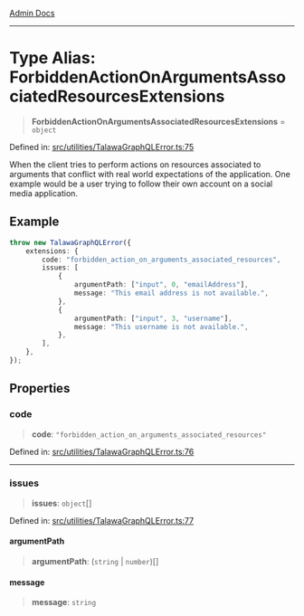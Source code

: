 [Admin Docs](/)

***

# Type Alias: ForbiddenActionOnArgumentsAssociatedResourcesExtensions

> **ForbiddenActionOnArgumentsAssociatedResourcesExtensions** = `object`

Defined in: [src/utilities/TalawaGraphQLError.ts:75](https://github.com/Sourya07/talawa-api/blob/3df16fa5fb47e8947dc575f048aef648ae9ebcf8/src/utilities/TalawaGraphQLError.ts#L75)

When the client tries to perform actions on resources associated to arguments that conflict with real world expectations of the application. One example would be a user trying to follow their own account on a social media application.

## Example

```ts
throw new TalawaGraphQLError({
	extensions: {
		code: "forbidden_action_on_arguments_associated_resources",
		issues: [
			{
				argumentPath: ["input", 0, "emailAddress"],
				message: "This email address is not available.",
			},
			{
				argumentPath: ["input", 3, "username"],
				message: "This username is not available.",
			},
		],
	},
});
```

## Properties

### code

> **code**: `"forbidden_action_on_arguments_associated_resources"`

Defined in: [src/utilities/TalawaGraphQLError.ts:76](https://github.com/Sourya07/talawa-api/blob/3df16fa5fb47e8947dc575f048aef648ae9ebcf8/src/utilities/TalawaGraphQLError.ts#L76)

***

### issues

> **issues**: `object`[]

Defined in: [src/utilities/TalawaGraphQLError.ts:77](https://github.com/Sourya07/talawa-api/blob/3df16fa5fb47e8947dc575f048aef648ae9ebcf8/src/utilities/TalawaGraphQLError.ts#L77)

#### argumentPath

> **argumentPath**: (`string` \| `number`)[]

#### message

> **message**: `string`
